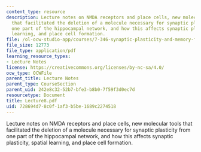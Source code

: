 ```yaml
---
content_type: resource
description: Lecture notes on NMDA receptors and place cells, new molecular tools
  that facilitated the deletion of a molecule necessary for synaptic plasticity from
  one part of the hippocampal network, and how this affects synaptic plasticity, spatial
  learning, and place cell formation.
file: /ol-ocw-studio-app/courses/7-346-synaptic-plasticity-and-memory-from-molecules-to-behavior-fall-2007/728694d78c0f1af3b5be1689c2274518_Lecture8.pdf
file_size: 12773
file_type: application/pdf
learning_resource_types:
- Lecture Notes
license: https://creativecommons.org/licenses/by-nc-sa/4.0/
ocw_type: OCWFile
parent_title: Lecture Notes
parent_type: CourseSection
parent_uid: 242e8c32-52b7-bfe3-b8b0-7f59f3d0ec7d
resourcetype: Document
title: Lecture8.pdf
uid: 728694d7-8c0f-1af3-b5be-1689c2274518
---
```

Lecture notes on NMDA receptors and place cells, new molecular tools that facilitated the deletion of a molecule necessary for synaptic plasticity from one part of the hippocampal network, and how this affects synaptic plasticity, spatial learning, and place cell formation.